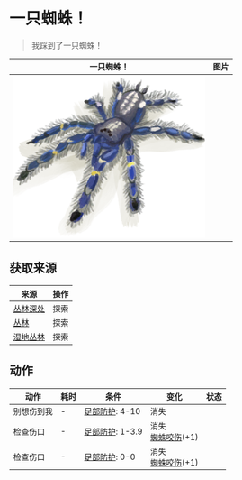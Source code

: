 # 一只蜘蛛！  
> 我踩到了一只蜘蛛！  
  
  一只蜘蛛！  |   图片   
 ----  |  ----:   
   |  ![](Sprite/Spider.png)   
  
## 获取来源  
来源  |  操作  
----  |  ----  
[丛林深处](DeepJungle.md)  |  探索  
[丛林](Jungle.md)  |  探索  
[湿地丛林](Wetlands.md)  |  探索  
## 动作  
动作  |  耗时  |  条件  |  变化  |  状态  
----  |  ----  |  ----  |  ----  |  ----  
别想伤到我<br>  |  -  |  [足部防护](FootProtection.md): 4-10  |  消失  |    
检查伤口<br>  |  -  |  [足部防护](FootProtection.md): 1-3.9  |  消失<br>[蜘蛛咬伤](W_SpiderBite.md)(+1)<br>  |    
检查伤口<br>  |  -  |  [足部防护](FootProtection.md): 0-0  |  消失<br>[蜘蛛咬伤](W_SpiderBite.md)(+1)<br>  |    
